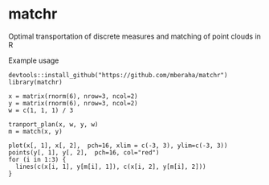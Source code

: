 # matchr
Optimal transportation of discrete measures and matching of point clouds in R

Example usage

```
devtools::install_github("https://github.com/mberaha/matchr")
library(matchr)

x = matrix(rnorm(6), nrow=3, ncol=2)
y = matrix(rnorm(6), nrow=3, ncol=2)
w = c(1, 1, 1) / 3

tranport_plan(x, w, y, w)
m = match(x, y)

plot(x[, 1], x[, 2],  pch=16, xlim = c(-3, 3), ylim=c(-3, 3))
points(y[, 1], y[, 2],  pch=16, col="red")
for (i in 1:3) {
  lines(c(x[i, 1], y[m[i], 1]), c(x[i, 2], y[m[i], 2]))
}
```



